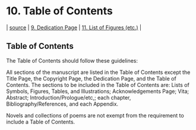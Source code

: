 # 10. Table of Contents
| [source](https://guides.lib.uci.edu/gradmanual/contents) | [9. Dedication Page](09-dedication.md) | [11. List of Figures (etc.)](11-figures.md) |

## Table of Contents

The Table of Contents should follow these guidelines:

​All sections of the manuscript are listed in the Table of Contents except the Title Page, the Copyright Page, the Dedication Page, and the Table of Contents. The sections to be included in the Table of Contents are: Lists of Symbols, Figures, Tables, and Illustrations; Acknowledgements Page; Vita; Abstract; Introduction/Prologue/etc,; each chapter, Bibliography/References, and each Appendix.

Novels and collections of poems are not exempt from the requirement to include a Table of Contents.

